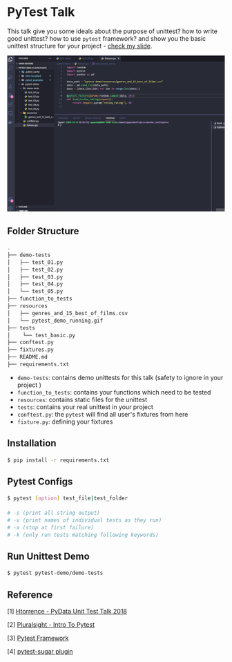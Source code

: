 # PyTest Talk
This talk give you some ideals about the purpose of unittest? how to write good unittest? how to use `pytest` framework? and show you the basic unittest structure for your project - [check my slide](resources/Python_Unittest.pdf).
 
![pytest_passing_tests](resources/pytest_demo_running.gif)

## Folder Structure

```sh
.
├── demo-tests
│   ├── test_01.py
│   ├── test_02.py
│   ├── test_03.py
│   ├── test_04.py
│   └── test_05.py
├── function_to_tests
├── resources
│   ├── genres_and_15_best_of_films.csv
│   └── pytest_demo_running.gif
├── tests
│    └── test_basic.py
├── conftest.py
├── fixtures.py
├── README.md
├── requirements.txt
```

- `demo-tests`: contains demo unittests for this talk (safety to ignore in your project )
- `function_to_tests`: contains your functions which need to be tested
- `resources`: contains static files for the unittest
- `tests`: contains your real unittest in your project
- `conftest.py`: the `pytest` will find all user's fixtures from here
- `fixture.py`: defining your fixtures

## Installation

```sh
$ pip install -r requirements.txt
```

## Pytest Configs

```sh
$ pytest [option] test_file|test_folder

# -s (print all string output)
# -v (print names of individual tests as they run)
# -x (stop at first failure)
# -k (only run tests matching following keywords)

```

## Run Unittest Demo

```sh
$ pytest pytest-demo/demo-tests
```

## Reference

[1] [Htorrence - PyData Unit Test Talk 2018](https://github.com/htorrence/pytest_examples)

[2] [Pluralsight - Intro To Pytest](https://github.com/pluralsight/intro-to-pytest)

[3] [Pytest Framework](https://github.com/pytest-dev/pytest)

[4] [pytest-sugar plugin](https://github.com/Teemu/pytest-sugar)

